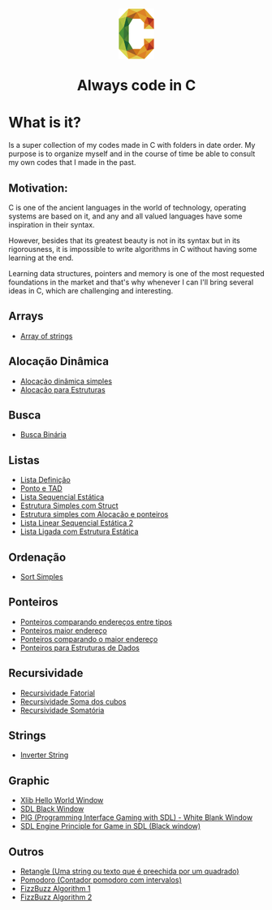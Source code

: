 <h1 align="center">
  <img src="./.github/c.png" width="70px"></img>
  <p align="center">Always code in C </p>
</h1>

# What is it?

Is a super collection of my codes made in C with folders in date order. My purpose is to organize myself and in the course of time be able to consult my own codes that I made in the past.

## Motivation:

C is one of the ancient languages in the world of technology, operating systems are based on it, and any and all valued languages have some inspiration in their syntax.

However, besides that its greatest beauty is not in its syntax but in its rigorousness, it is impossible to write algorithms in C without having some learning at the end.

Learning data structures, pointers and memory is one of the most requested foundations in the market and that's why whenever I can I'll bring several ideas in C, which are challenging and interesting.

## Arrays

- [Array of strings](./2020/06_Junho/12062020_arrOfString.c)

## Alocação Dinâmica

- [Alocação dinâmica simples](./2020/06_Junho/09062020_allocDin.c)
- [Alocação para Estruturas](./2020/09_Setembro/09092020_Alocacao_para_estruturas.c)

## Busca

- [Busca Binária](./2020/09_Setembro/09092020_BuscaBinaria.c)

## Listas

- [Lista Definição](./2020/08_Agosto/11082020_lista_definicao.c)
- [Ponto e TAD](./2020/08_Agosto/12082020_ponto.c)
- [Lista Sequencial Estática](./2020/08_Agosto/13082020_lista_sequencial_estatica.c)
- [Estrutura Simples com Struct](./2020/09_Setembro/09092020_Estrutura1_simples_com_struct.c)
- [Estrutura simples com Alocação e ponteiros](./2020/09_Setembro/09092020_Estrutura2_malloc_ponteiro.c)
- [Lista Linear Sequencial Estática 2](./2020/09_Setembro/09092020_Estrutura3_lista_linear_sequencial.c)
- [Lista Ligada com Estrutura Estática](./2020/09_Setembro/09092020_Estrutura4_Lista_ligada_de_estrutura_estatica.c)

## Ordenação

- [Sort Simples](./2020/05_Maio/29052020_sort_simple.c)

## Ponteiros

- [Ponteiros comparando endereços entre tipos](./2020/05_Maio/15052020_ponteiros1%20copy.c)
- [Ponteiros maior endereço](./2020/05_Maio/15052020_ponteiros2.c)
- [Ponteiros comparando o maior endereço](./2020/05_Maio/15052020_ponteiros3.c)
- [Ponteiros para Estruturas de Dados](./2020/Setembro_2020/09092020_Ponteiro_para_estruturas.c)

## Recursividade

- [Recursividade Fatorial](./2020/05_Maio/14052020_recursividade_fatorial.c)
- [Recursividade Soma dos cubos](./2020/05_Maio/14052020_recursividade_soma_dos_cubos.c)
- [Recursividade Somatória](./2020/05_Maio/14052020_recursividade_somatoria.c)

## Strings

- [Inverter String](./2020/05_Maio/14052020_inverter_string.c)

## Graphic

- [Xlib Hello World Window](./2021/11_Novembro/window_in_c/index.c)
- [SDL Black Window](./2021/11_Novembro/sdl_window/index.c)
- [PIG (Programming Interface Gaming with SDL) - White Blank Window](./2021/11_Novembro/pig_window/src/main.cpp)
- [SDL Engine Principle for Game in SDL (Black window)](./2021/11_Novembro/getting_in_sdl/index.cpp)

## Outros

- [Retangle (Uma string ou texto que é preechida por um quadrado)](./2020/05_Maio/14052020_inverter_string.c)
- [Pomodoro (Contador pomodoro com intervalos)](./2020/05_Maio/13052020_cronometro_pomodoro.c)
- [FizzBuzz Algorithm 1](./2020/06_Junho/12062020_fizzbuzz.c)
- [FizzBuzz Algorithm 2](./2020/06_Junho/12062020_fizzbuzz2.c)
